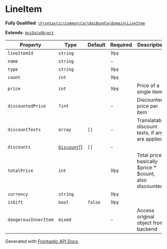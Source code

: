 #  LineItem

**Fully Qualified**: [`\Frontastic\Common\CartApiBundle\Domain\LineItem`](../../../../src/php/CartApiBundle/Domain/LineItem.php)

**Extends**: [`ApiDataObject`](../../CoreBundle/Domain/ApiDataObject.md)

Property|Type|Default|Required|Description
--------|----|-------|--------|-----------
`lineItemId` | `string` |  | *Yes* | 
`name` | `string` |  | - | 
`type` | `string` |  | *Yes* | 
`count` | `int` |  | *Yes* | 
`price` | `int` |  | *Yes* | Price of a single item
`discountedPrice` | `?int` |  | - | Discounted price per item
`discountTexts` | `array` | `[]` | - | Translatable discount texts, if any are applied
`discounts` | [`Discount`](Discount.md)[] | `[]` | - | 
`totalPrice` | `int` |  | *Yes* | Total price, basically $price * $count, also discounted
`currency` | `string` |  | *Yes* | 
`isGift` | `bool` | `false` | *Yes* | 
`dangerousInnerItem` | `mixed` |  | - | Access original object from backend

Generated with [Frontastic API Docs](https://github.com/FrontasticGmbH/apidocs).
